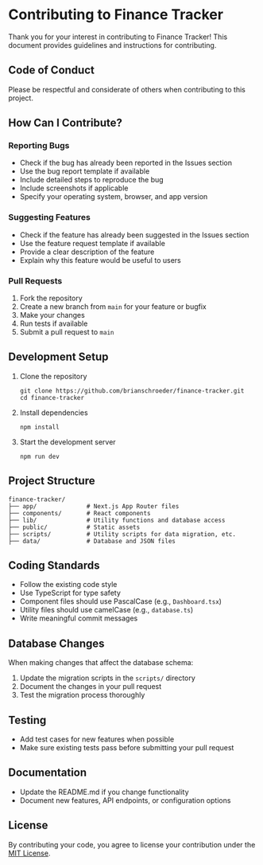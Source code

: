 # Contributing to Finance Tracker

Thank you for your interest in contributing to Finance Tracker! This document provides guidelines and instructions for contributing.

## Code of Conduct

Please be respectful and considerate of others when contributing to this project.

## How Can I Contribute?

### Reporting Bugs

- Check if the bug has already been reported in the Issues section
- Use the bug report template if available
- Include detailed steps to reproduce the bug
- Include screenshots if applicable
- Specify your operating system, browser, and app version

### Suggesting Features

- Check if the feature has already been suggested in the Issues section
- Use the feature request template if available
- Provide a clear description of the feature
- Explain why this feature would be useful to users

### Pull Requests

1. Fork the repository
2. Create a new branch from `main` for your feature or bugfix
3. Make your changes
4. Run tests if available
5. Submit a pull request to `main`

## Development Setup

1. Clone the repository
   ```
   git clone https://github.com/brianschroeder/finance-tracker.git
   cd finance-tracker
   ```

2. Install dependencies
   ```
   npm install
   ```

3. Start the development server
   ```
   npm run dev
   ```

## Project Structure

```
finance-tracker/
├── app/              # Next.js App Router files
├── components/       # React components
├── lib/              # Utility functions and database access
├── public/           # Static assets
├── scripts/          # Utility scripts for data migration, etc.
├── data/             # Database and JSON files
```

## Coding Standards

- Follow the existing code style
- Use TypeScript for type safety
- Component files should use PascalCase (e.g., `Dashboard.tsx`)
- Utility files should use camelCase (e.g., `database.ts`)
- Write meaningful commit messages

## Database Changes

When making changes that affect the database schema:

1. Update the migration scripts in the `scripts/` directory
2. Document the changes in your pull request
3. Test the migration process thoroughly

## Testing

- Add test cases for new features when possible
- Make sure existing tests pass before submitting your pull request

## Documentation

- Update the README.md if you change functionality
- Document new features, API endpoints, or configuration options

## License

By contributing your code, you agree to license your contribution under the [MIT License](LICENSE). 